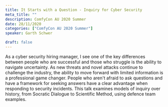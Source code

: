 ```yaml
---
title: It Starts with a Question - Inquiry for Cyber Security
meta_title: ""
description: ComfyCon AU 2020 Summer
date: 28/11/2020
categories: ["ComfyCon AU 2020 Summer"]
speaker: Garth Schwer

draft: false
---
```

As a cyber security hiring manager, I see one of the key differences between people who are successful and those who struggle is the ability to navigate uncertainty. As new threats and novel attacks continue to challenge the industry, the ability to move forward with limited information is a professional game changer. People who aren't afraid to ask questions and have a framework for seeking answers have a clear advantage when responding to security incidents. This talk examines models of inquiry over history, from Socratic Dialogue to Scientific Method, using defence team examples.

